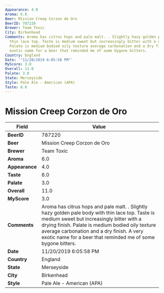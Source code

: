```yaml
---
Appearance: 4.0
Aroma: 6.0
Beer: Mission Creep Corzon de Oro
BeerID: 787220
Brewer: Team Toxic
City: Birkenhead
Comments: Aroma has citrus hops and pale malt. . Slightly hazy golden pale body with
  thin lace top. Taste is medium sweet but increasingly bitter with a drying finish.
  Palate is medium bodied oily texture average carbonation and a dry finish. A very
  exotic name for a beer that reminded me of some bygone bitters.
Country: England
Date: '"11/20/2019 6:05:58 PM"'
MyScore: 3.0
Overall: 11.0
Palate: 3.0
State: Merseyside
Style: Pale Ale - American (APA)
Taste: 6.0
---
```


# Mission Creep Corzon de Oro

| Field         | Value |
|---------------|-------|
| **BeerID** | 787220 |
| **Beer** | Mission Creep Corzon de Oro |
| **Brewer** | Team Toxic |
| **Aroma** | 6.0 |
| **Appearance** | 4.0 |
| **Taste** | 6.0 |
| **Palate** | 3.0 |
| **Overall** | 11.0 |
| **MyScore** | 3.0 |
| **Comments** | Aroma has citrus hops and pale malt. . Slightly hazy golden pale body with thin lace top. Taste is medium sweet but increasingly bitter with a drying finish. Palate is medium bodied oily texture average carbonation and a dry finish. A very exotic name for a beer that reminded me of some bygone bitters. |
| **Date** | 11/20/2019 6:05:58 PM |
| **Country** | England |
| **State** | Merseyside |
| **City** | Birkenhead |
| **Style** | Pale Ale - American (APA) |
